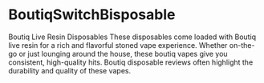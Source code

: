 # BoutiqSwitchBisposable
Boutiq Live Resin Disposables These disposables come loaded with Boutiq live resin for a rich and flavorful stoned vape experience. Whether on-the-go or just lounging around the house, these boutiq vapes give you consistent, high-quality hits. Boutiq disposable reviews often highlight the durability and quality of these vapes.
